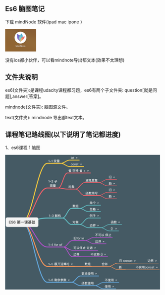 ## Es6 脑图笔记

下载 mindNode 软件(ipad mac ipone ）

<img src="./picture/mind.png" alt="" width="100">


没有ios都小伙伴，可以看mindnote导出都文本(效果不太理想)


## 文件夹说明

es6(文件夹):是课程udacity课程都习题，es6有两个子文件夹:
question[就是问题],answer[答案]。
 
mindnode(文件夹): 脑图源文件。

text(文件夹): mindnode 导出都text文本。

## 课程笔记路线图(以下说明了笔记都进度)


1、es6课程 1 脑图


<img src="./picture/ES6 第一课基础.png" alt="" width="500">
